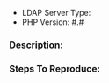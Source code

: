 - LDAP Server Type: <!-- Active Directory / OpenLDAP / FreeIPA / Sun Directory Server? -->
- PHP Version: #.#

<!-- **ISSUES WITHOUT THE ABOVE INFORMATION WILL BE CLOSED!** -->

### Description:


### Steps To Reproduce:
